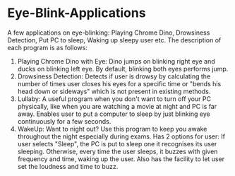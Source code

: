 # Eye-Blink-Applications
A few applications on eye-blinking: Playing Chrome Dino, Drowsiness Detection, Put PC to sleep, Waking up sleepy user etc.
The description of each program is as follows:
1. Playing Chrome Dino with Eye: Dino jumps on blinking right eye and ducks on blinking left eye. By default, blinking both eyes performs jump.
2. Drowsiness Detection: Detects if user is drowsy by calculating the number of times user closes his eyes for a specific time or "bends his head down or sideways" which is not present in existing methods.
3. Lullaby: A useful program when you don't want to turn off your PC physically, like when you are watching a movie at night and PC is far away. Enables user to put a computer to sleep by just blinking eye continuously for a few seconds.
4. WakeUp: Want to night out? Use this program to keep you awake throughout the night especially during exams. Has 2 options for user: If user selects "Sleep", the PC is put to sleep one it recognises its user sleeping. Otherwise, every time the user sleeps, it buzzes with given frequency and time, waking up the user. Also has the facility to let user set the loudness and time to buzz. 
